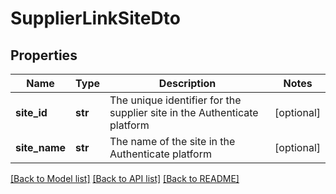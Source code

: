 # SupplierLinkSiteDto

## Properties
Name | Type | Description | Notes
------------ | ------------- | ------------- | -------------
**site_id** | **str** | The unique identifier for the supplier site in the Authenticate platform | [optional] 
**site_name** | **str** | The name of the site in the Authenticate platform | [optional] 

[[Back to Model list]](../README.md#documentation-for-models) [[Back to API list]](../README.md#documentation-for-api-endpoints) [[Back to README]](../README.md)

